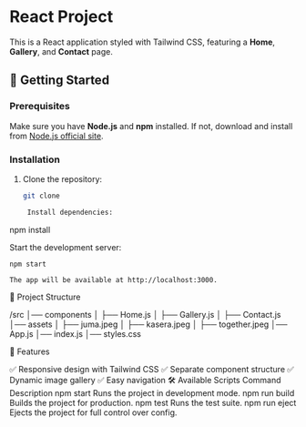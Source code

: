 # React Project

This is a React application styled with Tailwind CSS, featuring a **Home**, **Gallery**, and **Contact** page.  

## 🚀 Getting Started  

### Prerequisites  
Make sure you have **Node.js** and **npm** installed. If not, download and install from [Node.js official site](https://nodejs.org/).  

### Installation  
1. Clone the repository:  
   ```sh
   git clone

    Install dependencies:

npm install

Start the development server:

    npm start

    The app will be available at http://localhost:3000.

📂 Project Structure

/src
│── components
│   ├── Home.js
│   ├── Gallery.js
│   ├── Contact.js
│── assets
│   ├── juma.jpeg
│   ├── kasera.jpeg
│   ├── together.jpeg
│── App.js
│── index.js
│── styles.css

📸 Features

✅ Responsive design with Tailwind CSS
✅ Separate component structure
✅ Dynamic image gallery
✅ Easy navigation
🛠️ Available Scripts
Command	Description
npm start	Runs the project in development mode.
npm run build	Builds the project for production.
npm test	Runs the test suite.
npm run eject	Ejects the project for full control over config.